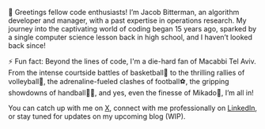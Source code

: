 👋 Greetings fellow code enthusiasts! I’m Jacob Bitterman, an algorithm developer and manager, with a past expertise in operations research. 
My journey into the captivating world of coding began 15 years ago, sparked by a single computer science lesson back in high school, and I haven’t looked back since!

⚡ Fun fact: Beyond the lines of code, I'm a die-hard fan of Macabbi Tel Aviv. 
From the intense courtside battles of basketball🏀 to the thrilling rallies of volleyball🏐, the adrenaline-fueled clashes of football⚽, the gripping showdowns of handball🤾‍♂️, and yes, even the finesse of Mikado🥢, I’m all in!

You can catch up with me on [X](https://x.com/jaking921), connect with me professionally on [LinkedIn](https://il.linkedin.com/in/jacob-bitterman), or stay tuned for updates on my upcoming blog (WIP). 


<!---
jacobitterman/jacobitterman is a ✨ special ✨ repository because its `README.md` (this file) appears on your GitHub profile.
You can click the Preview link to take a look at your changes.
--->
